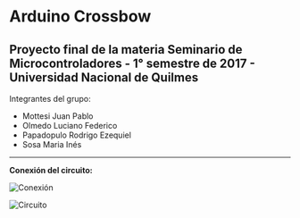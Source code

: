 # Arduino Crossbow
Proyecto final de la materia Seminario de Microcontroladores -
1° semestre de 2017 - Universidad Nacional de Quilmes
-
Integrantes del grupo:
* Mottesi Juan Pablo
* Olmedo Luciano Federico
* Papadopulo Rodrigo Ezequiel
* Sosa Maria Inés
------------------------------

**Conexión del circuito:**

![Conexión](http://i.imgur.com/Qs6MgBR.png)

![Circuito](http://i.imgur.com/wYHqjst.png)
